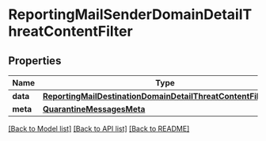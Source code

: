 # ReportingMailSenderDomainDetailThreatContentFilter

## Properties
Name | Type | Description | Notes
------------ | ------------- | ------------- | -------------
**data** | [**ReportingMailDestinationDomainDetailThreatContentFilterData**](ReportingMailDestinationDomainDetailThreatContentFilterData.md) |  | [optional] 
**meta** | [**QuarantineMessagesMeta**](QuarantineMessagesMeta.md) |  | [optional] 

[[Back to Model list]](../README.md#documentation-for-models) [[Back to API list]](../README.md#documentation-for-api-endpoints) [[Back to README]](../README.md)

